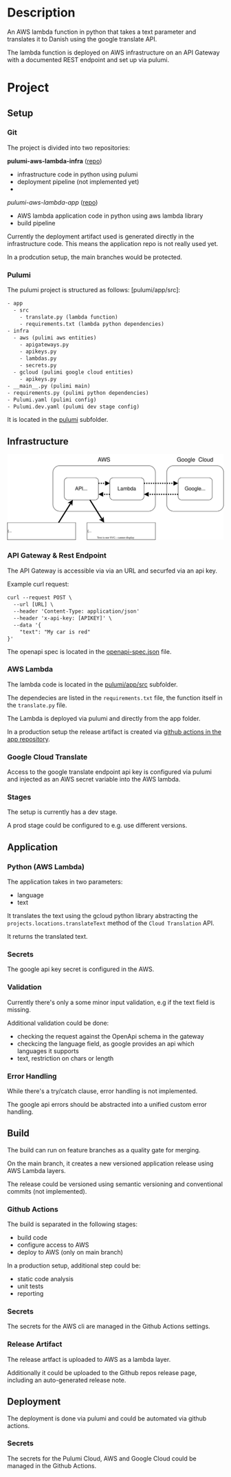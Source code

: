 # Description

An AWS lambda function in python that takes a text parameter and translates it to Danish using the google translate API.

The lambda function is deployed on AWS infrastructure on an API Gateway with a documented REST endpoint and set up via pulumi.

# Project

## Setup

### Git

The project is divided into two repositories:

**pulumi-aws-lambda-infra** ([repo](https://github.com/JavaanseHZ/pulumi-aws-lambda-infra))
- infrastructure code in python using pulumi
- deployment pipeline (not implemented yet)
- 
*pulumi-aws-lambda-app* ([repo](https://github.com/JavaanseHZ/pulumi-aws-lambda-app))
- AWS lambda application code in python using aws lambda library
- build pipeline

Currently the deployment artifact used is generated directly in the infrastructure code.
This means the application repo is not really used yet.

In a prodcution setup, the main branches would be protected.

### Pulumi

The pulumi project is structured as follows: [pulumi/app/src]:
```
- app
  - src
    - translate.py (lambda function)
    - requirements.txt (lambda python dependencies)
- infra
  - aws (pulimi aws entities)
    - apigateways.py
    - apikeys.py
    - lambdas.py
    - secrets.py
  - gcloud (pulimi google cloud entities)
    - apikeys.py 
- __main__.py (pulimi main)
- requirements.py (pulimi python dependencies)
- Pulumi.yaml (pulimi config)
- Pulumi.dev.yaml (pulumi dev stage config)
```
It is located in the [pulumi](https://github.com/JavaanseHZ/pulumi-aws-lambda-infra/tree/main/pulumi/) subfolder.

## Infrastructure

![infra-](infra.drawio.svg)

### API Gateway & Rest Endpoint

The API Gateway is accessible via via an URL and securfed via an api key.

Example curl request:
```
curl --request POST \
  --url [URL] \
  --header 'Content-Type: application/json' 
  --header 'x-api-key: [APIKEY]' \
  --data '{
	"text": "My car is red"
}'
```

The openapi spec is located in the [openapi-spec.json](https://github.com/JavaanseHZ/pulumi-aws-lambda-infra/blob/main/openapi-spec.json) file.

### AWS Lambda

The lambda code is located in the [pulumi/app/src](https://github.com/JavaanseHZ/pulumi-aws-lambda-infra/tree/main/pulumi/app/src) subfolder.

The dependecies are listed in the ```requirements.txt``` file, the function itself in the ```translate.py``` file.

The Lambda is deployed via pulumi and directly from the app folder.

In a production setup the release artifact is created via [github actions in the app repository](https://github.com/JavaanseHZ/pulumi-aws-lambda-app/blob/main/.github/workflows/build.yaml).

### Google Cloud Translate

Access to the google translate endpoint api key is configured via pulumi and injected as an AWS secret variable into the AWS lambda.

### Stages

The setup is currently has a dev stage.

A prod stage could be configured to e.g. use different versions.

## Application

### Python (AWS Lambda)

The application takes in two parameters:
- language
- text

It translates the text using the gcloud python library abstracting the ```projects.locations.translateText``` method of the ```Cloud Translation``` API.

It returns the translated text.

### Secrets

The google api key secret is configured in the AWS.

### Validation

Currently there's only a some minor input validation, e.g if the text field is missing.

Additional validation could be done:
- checking the request against the OpenApi schema in the gateway
- checkcing the language field, as google provides an api which languages it supports
- text, restriction on chars or length

### Error Handling

While there's a try/catch clause, error handling is not implemented.

The google api errors should be abstracted into a unified custom error handling.

## Build

The build can run on feature branches as a quality gate for merging.

On the main branch, it creates a new versioned application release using AWS Lambda layers.

The release could be versioned using semantic versioning and conventional commits (not implemented).

### Github Actions

The build is separated in the following stages:

- build code
- configure access to AWS
- deploy to AWS (only on main branch)

In a production setup, additional step could be:
- static code analysis
- unit tests
- reporting

### Secrets

The secrets for the AWS cli are managed in the Github Actions settings.

### Release Artifact

The release artfact is uploaded to AWS as a lambda layer.

Additionally it could be uploaded to the Github repos release page, including an auto-generated release note.

## Deployment

The deployment is done via pulumi and could be automated via github actions.

### Secrets

The secrets for the Pulumi Cloud, AWS and Google Cloud could be managed in the Github Actions.